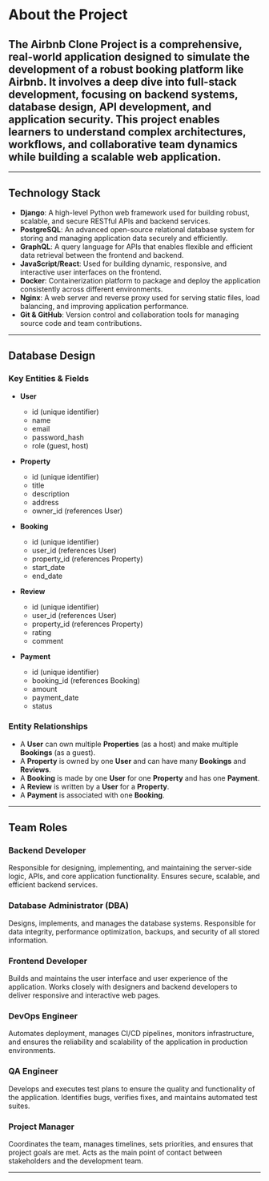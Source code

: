 # About the Project

## The Airbnb Clone Project is a comprehensive, real-world application designed to simulate the development of a robust booking platform like Airbnb. It involves a deep dive into full-stack development, focusing on backend systems, database design, API development, and application security. This project enables learners to understand complex architectures, workflows, and collaborative team dynamics while building a scalable web application.

---

## Technology Stack

- **Django**: A high-level Python web framework used for building robust, scalable, and secure RESTful APIs and backend services.
- **PostgreSQL**: An advanced open-source relational database system for storing and managing application data securely and efficiently.
- **GraphQL**: A query language for APIs that enables flexible and efficient data retrieval between the frontend and backend.
- **JavaScript/React**: Used for building dynamic, responsive, and interactive user interfaces on the frontend.
- **Docker**: Containerization platform to package and deploy the application consistently across different environments.
- **Nginx**: A web server and reverse proxy used for serving static files, load balancing, and improving application performance.
- **Git & GitHub**: Version control and collaboration tools for managing source code and team contributions.

---

## Database Design

### Key Entities & Fields

- **User**
  - id (unique identifier)
  - name
  - email
  - password_hash
  - role (guest, host)

- **Property**
  - id (unique identifier)
  - title
  - description
  - address
  - owner_id (references User)

- **Booking**
  - id (unique identifier)
  - user_id (references User)
  - property_id (references Property)
  - start_date
  - end_date

- **Review**
  - id (unique identifier)
  - user_id (references User)
  - property_id (references Property)
  - rating
  - comment

- **Payment**
  - id (unique identifier)
  - booking_id (references Booking)
  - amount
  - payment_date
  - status

### Entity Relationships
- A **User** can own multiple **Properties** (as a host) and make multiple **Bookings** (as a guest).
- A **Property** is owned by one **User** and can have many **Bookings** and **Reviews**.
- A **Booking** is made by one **User** for one **Property** and has one **Payment**.
- A **Review** is written by a **User** for a **Property**.
- A **Payment** is associated with one **Booking**.

---

## Team Roles

### Backend Developer
Responsible for designing, implementing, and maintaining the server-side logic, APIs, and core application functionality. Ensures secure, scalable, and efficient backend services.

### Database Administrator (DBA)
Designs, implements, and manages the database systems. Responsible for data integrity, performance optimization, backups, and security of all stored information.

### Frontend Developer
Builds and maintains the user interface and user experience of the application. Works closely with designers and backend developers to deliver responsive and interactive web pages.

### DevOps Engineer
Automates deployment, manages CI/CD pipelines, monitors infrastructure, and ensures the reliability and scalability of the application in production environments.

### QA Engineer
Develops and executes test plans to ensure the quality and functionality of the application. Identifies bugs, verifies fixes, and maintains automated test suites.

### Project Manager
Coordinates the team, manages timelines, sets priorities, and ensures that project goals are met. Acts as the main point of contact between stakeholders and the development team.

---

